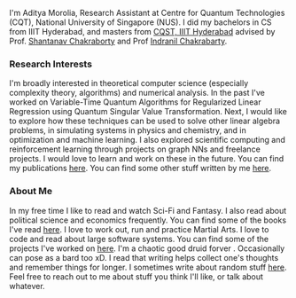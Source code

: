 I'm Aditya Morolia, Research Assistant at Centre for Quantum Technologies (CQT), National University of Singapore (NUS).
I did my bachelors in CS from IIIT Hyderabad, and masters from [CQST, IIIT Hyderabad](https://cqst.iiit.ac.in/) advised by Prof. [Shantanav Chakraborty](https://sites.google.com/view/shchakra) and Prof [Indranil Chakrabarty](https://sites.google.com/view/indranilchakrabarty/).

### Research Interests

I'm broadly interested in theoretical computer science (especially complexity theory, algorithms) and numerical analysis.
In the past I've worked on Variable-Time Quantum Algorithms for Regularized Linear Regression using Quantum Singular Value Transformation.
Next, I would like to explore how these techniques can be used to solve other linear algebra problems, in simulating systems in physics and chemistry, and in optimization and machine learning.
I also explored scientific computing and reinforcement learning through projects on graph NNs and freelance projects. I would love to learn and work on these in the future.
You can find my publications [here](/publications).
You can find some other stuff written by me [here](/academia/).

### About Me

In my free time I like to read and watch Sci-Fi and Fantasy. I also read about political science and economics frequently. You can find some of the books I've read [here](/reading/).
I love to work out, run and practice Martial Arts.
I love to code and read about large software systems. You can find some of the projects I've worked on [here](/projects/).
I'm a chaotic good druid forver <i class="fa fa-hand-peace"></i>. Occasionally can pose as a bard too xD.
I read that writing helps collect one's thoughts and remember things for longer. I sometimes write about random stuff [here](/blog/).
Feel free to reach out to me about stuff you think I'll like, or talk about whatever.

